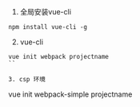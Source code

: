 1. 全局安装vue-cli 
```
npm install vue-cli -g
```

2. vue-cli
```
vue init webpack projectname
``

3. csp 环境
```
vue init webpack-simple projectname
```


